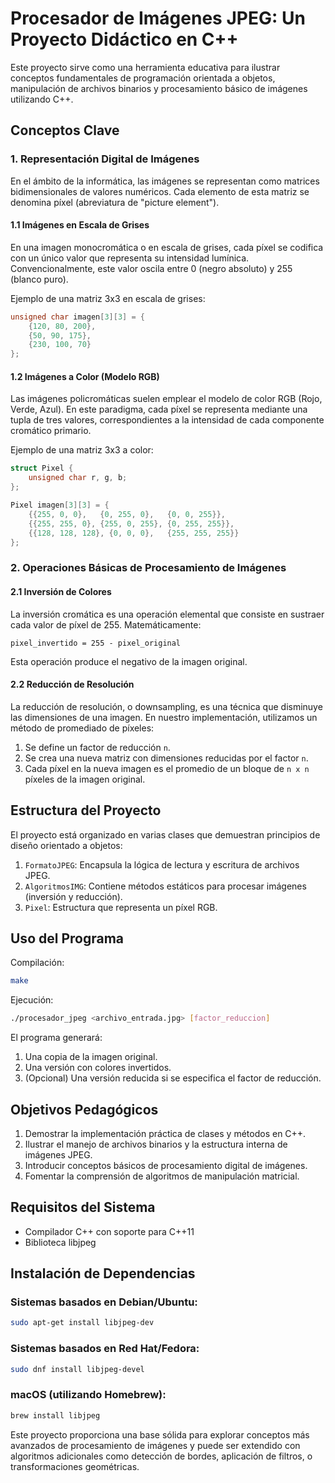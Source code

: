 # Procesador de Imágenes JPEG: Un Proyecto Didáctico en C++

Este proyecto sirve como una herramienta educativa para ilustrar conceptos fundamentales de programación orientada a objetos, manipulación de archivos binarios y procesamiento básico de imágenes utilizando C++.

## Conceptos Clave

### 1. Representación Digital de Imágenes

En el ámbito de la informática, las imágenes se representan como matrices bidimensionales de valores numéricos. Cada elemento de esta matriz se denomina píxel (abreviatura de "picture element").

#### 1.1 Imágenes en Escala de Grises

En una imagen monocromática o en escala de grises, cada píxel se codifica con un único valor que representa su intensidad lumínica. Convencionalmente, este valor oscila entre 0 (negro absoluto) y 255 (blanco puro). 

Ejemplo de una matriz 3x3 en escala de grises:

```cpp
unsigned char imagen[3][3] = {
    {120, 80, 200},
    {50, 90, 175},
    {230, 100, 70}
};
```

#### 1.2 Imágenes a Color (Modelo RGB)

Las imágenes policromáticas suelen emplear el modelo de color RGB (Rojo, Verde, Azul). En este paradigma, cada píxel se representa mediante una tupla de tres valores, correspondientes a la intensidad de cada componente cromático primario.

Ejemplo de una matriz 3x3 a color:

```cpp
struct Pixel {
    unsigned char r, g, b;
};

Pixel imagen[3][3] = {
    {{255, 0, 0},   {0, 255, 0},   {0, 0, 255}},
    {{255, 255, 0}, {255, 0, 255}, {0, 255, 255}},
    {{128, 128, 128}, {0, 0, 0},   {255, 255, 255}}
};
```

### 2. Operaciones Básicas de Procesamiento de Imágenes

#### 2.1 Inversión de Colores

La inversión cromática es una operación elemental que consiste en sustraer cada valor de píxel de 255. Matemáticamente:

```
pixel_invertido = 255 - pixel_original
```

Esta operación produce el negativo de la imagen original.

#### 2.2 Reducción de Resolución

La reducción de resolución, o downsampling, es una técnica que disminuye las dimensiones de una imagen. En nuestro implementación, utilizamos un método de promediado de píxeles:

1. Se define un factor de reducción `n`.
2. Se crea una nueva matriz con dimensiones reducidas por el factor `n`.
3. Cada píxel en la nueva imagen es el promedio de un bloque de `n x n` píxeles de la imagen original.

## Estructura del Proyecto

El proyecto está organizado en varias clases que demuestran principios de diseño orientado a objetos:

1. `FormatoJPEG`: Encapsula la lógica de lectura y escritura de archivos JPEG.
2. `AlgoritmosIMG`: Contiene métodos estáticos para procesar imágenes (inversión y reducción).
3. `Pixel`: Estructura que representa un píxel RGB.

## Uso del Programa

Compilación:
```bash
make
```

Ejecución:
```bash
./procesador_jpeg <archivo_entrada.jpg> [factor_reduccion]
```

El programa generará:
1. Una copia de la imagen original.
2. Una versión con colores invertidos.
3. (Opcional) Una versión reducida si se especifica el factor de reducción.

## Objetivos Pedagógicos

1. Demostrar la implementación práctica de clases y métodos en C++.
2. Ilustrar el manejo de archivos binarios y la estructura interna de imágenes JPEG.
3. Introducir conceptos básicos de procesamiento digital de imágenes.
4. Fomentar la comprensión de algoritmos de manipulación matricial.

## Requisitos del Sistema

- Compilador C++ con soporte para C++11
- Biblioteca libjpeg

## Instalación de Dependencias

### Sistemas basados en Debian/Ubuntu:
```bash
sudo apt-get install libjpeg-dev
```

### Sistemas basados en Red Hat/Fedora:
```bash
sudo dnf install libjpeg-devel
```

### macOS (utilizando Homebrew):
```bash
brew install libjpeg
```

Este proyecto proporciona una base sólida para explorar conceptos más avanzados de procesamiento de imágenes y puede ser extendido con algoritmos adicionales como detección de bordes, aplicación de filtros, o transformaciones geométricas.
